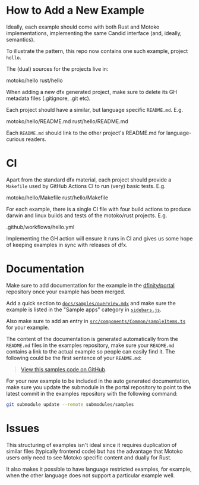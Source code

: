 # How to Add a New Example

Ideally, each example should come with both Rust and Motoko implementations,
implementing the same Candid interface (and, ideally, semantics).

To illustrate the pattern, this repo now contains one such example, project `hello`.

The (dual) sources for the projects live in:

motoko/hello
rust/hello

When adding a new dfx generated project, make sure to delete its GH metadata files (.gitignore, .git etc).

Each project should have a similar, but language specific `README.md`. E.g.

motoko/hello/README.md
rust/hello/README.md

Each `README.md` should link to the other project's README.md for
language-curious readers.

# CI

Apart from the standard dfx material, each project should provide a
`Makefile` used by GitHub Actions CI to run (very) basic tests. E.g.

motoko/hello/Makefile
rust/hello/Makefile

For each example, there is a single CI file with four build actions to
produce darwin and linux builds and tests of the motoko/rust
projects. E.g.

.github/workflows/hello.yml

Implementing the GH action will ensure it runs in CI and gives us some
hope of keeping examples in sync with releases of dfx.

# Documentation

Make sure to add documentation for the example in the [dfinity/portal](https://github.com/dfinity/portal) repository once your example has been merged.

Add a quick section to [`docs/samples/overview.mdx`](https://github.com/dfinity/portal/blob/master/docs/samples/overview.mdx) and make sure the example is listed in the "Sample apps" category in [`sidebars.js`](https://github.com/dfinity/portal/blob/master/sidebars.js).

Also make sure to add an entry in [`src/components/Common/sampleItems.ts`](https://github.com/dfinity/portal/blob/master/src/components/Common/sampleItems.ts) for your example.

The content of the documentation is generated automatically from the `README.md` files in the examples repository, make sure your `README.md` contains a link to the actual example so people can easily find it. The following could be the first sentence of your `README.md`:

> [View this samples code on GitHub](https://github.com/dfinity/examples/tree/master/rust/token_transfer_from).

For your new example to be included in the auto generated documentation, make sure you update the submodule in the portal repository to point to the latest commit in the examples repository with the following command:

```bash
git submodule update --remote submodules/samples
```

# Issues

This structuring of examples isn't ideal since it requires duplication
of similar files (typically frontend code) but has the advantage that
Motoko users only need to see Motoko specific content and dually for
Rust.

It also makes it possible to have language restricted examples, for
example, when the other language does not support a particular example
well.
